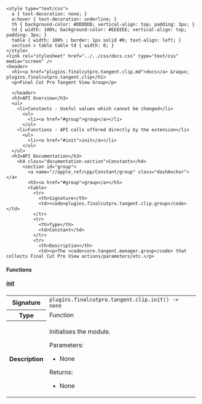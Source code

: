     <style type="text/css">
      a { text-decoration: none; }
      a:hover { text-decoration: underline; }
      th { background-color: #DDDDDD; vertical-align: top; padding: 3px; }
      td { width: 100%; background-color: #EEEEEE; vertical-align: top; padding: 3px; }
      table { width: 100% ; border: 1px solid #0; text-align: left; }
      section > table table td { width: 0; }
    </style>
    <link rel="stylesheet" href="../../css/docs.css" type="text/css" media="screen" />
    <header>
      <h1><a href="plugins.finalcutpro.tangent.clip.md">docs</a> &raquo; plugins.finalcutpro.tangent.clip</h1>
      <p>Final Cut Pro Tangent View Group</p>

      </header>
      <h3>API Overview</h3>
      <ul>
        <li>Constants - Useful values which cannot be changed</li>
          <ul>
            <li><a href="#group">group</a></li>
          </ul>
        <li>Functions - API calls offered directly by the extension</li>
          <ul>
            <li><a href="#init">init</a></li>
          </ul>
      </ul>
      <h3>API Documentation</h3>
        <h4 class="documentation-section">Constants</h4>
          <section id="group">
            <a name="//apple_ref/cpp/Constant/group" class="dashAnchor"></a>
            <h5><a href="#group">group</a></h5>
            <table>
              <tr>
                <th>Signature</th>
                <td><code>plugins.finalcutpro.tangent.clip.group</code></td>
              </tr>
              <tr>
                <th>Type</th>
                <td>Constant</td>
              </tr>
              <tr>
                <th>Description</th>
                <td><p>The <code>core.tangent.manager.group</code> that collects Final Cut Pro View actions/parameters/etc.</p>
</td>
              </tr>
            </table>
          </section>
        <h4 class="documentation-section">Functions</h4>
          <section id="init">
            <a name="//apple_ref/cpp/Function/init" class="dashAnchor"></a>
            <h5><a href="#init">init</a></h5>
            <table>
              <tr>
                <th>Signature</th>
                <td><code>plugins.finalcutpro.tangent.clip.init() -&gt; none</code></td>
              </tr>
              <tr>
                <th>Type</th>
                <td>Function</td>
              </tr>
              <tr>
                <th>Description</th>
                <td><p>Initialises the module.</p>
<p>Parameters:</p>
<ul>
<li>None</li>
</ul>
<p>Returns:</p>
<ul>
<li>None</li>
</ul>
</td>
              </tr>
            </table>
          </section>
